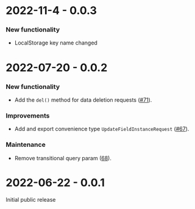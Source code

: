 # 2022-11-4 - 0.0.3

### New functionality

* LocalStorage key name changed

# 2022-07-20 - 0.0.2

### New functionality

* Add the `del()` method for data deletion requests ([#71](https://github.com/privy-io/privy-js/pull/71)).

### Improvements

* Add and export convenience type `UpdateFieldInstanceRequest` ([#67](https://github.com/privy-io/privy-js/pull/67)).

### Maintenance

* Remove transitional query param ([68](https://github.com/privy-io/privy-js/pull/68)).

# 2022-06-22 - 0.0.1

Initial public release
